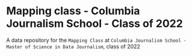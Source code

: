 # Mapping class - Columbia Journalism School - Class of 2022
 A data repository for the `Mapping Class` at `Columbia Journalism School -  Master of Science in Data Journalism`, class of 2022
